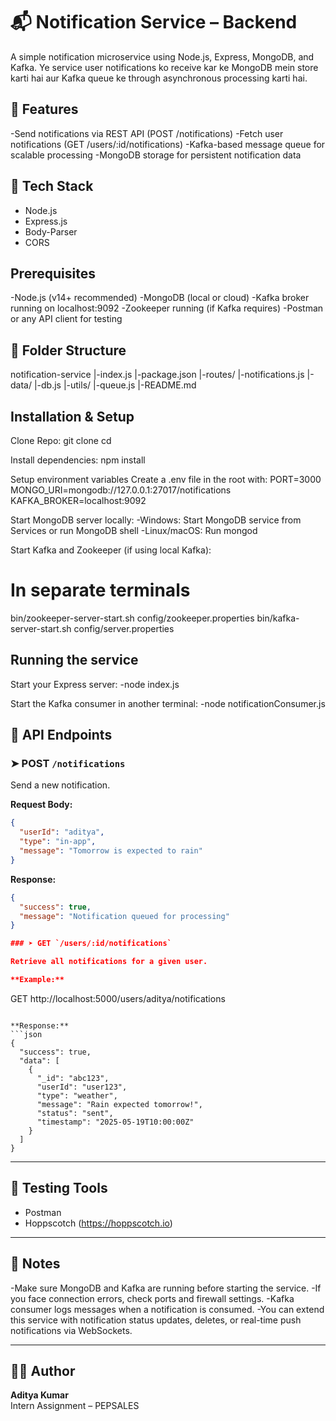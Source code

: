 # 📬 Notification Service – Backend 

A simple notification microservice using Node.js, Express, MongoDB, and Kafka.
Ye service user notifications ko receive kar ke MongoDB mein store karti hai aur Kafka queue ke through asynchronous processing karti hai.


## 🚀 Features

-Send notifications via REST API (POST /notifications)
-Fetch user notifications (GET /users/:id/notifications)
-Kafka-based message queue for scalable processing
-MongoDB storage for persistent notification data

## 🧱 Tech Stack

- Node.js
- Express.js
- Body-Parser
- CORS

## Prerequisites

-Node.js (v14+ recommended)
-MongoDB (local or cloud)
-Kafka broker running on localhost:9092
-Zookeeper running (if Kafka requires)
-Postman or any API client for testing


## 📁 Folder Structure

notification-service
 |-index.js
 |-package.json 
 |-routes/
     |-notifications.js
 |-data/
     |-db.js
     |-utils/
         |-queue.js
 |-README.md


## Installation & Setup
Clone Repo:
git clone <repo-url>
cd <repo-folder>

Install dependencies:
npm install

Setup environment variables
Create a .env file in the root with:
PORT=3000
MONGO_URI=mongodb://127.0.0.1:27017/notifications
KAFKA_BROKER=localhost:9092

Start MongoDB server locally:
 -Windows: Start MongoDB service from Services or run MongoDB shell
 -Linux/macOS: Run mongod

Start Kafka and Zookeeper (if using local Kafka):
 # In separate terminals
 bin/zookeeper-server-start.sh config/zookeeper.properties
 bin/kafka-server-start.sh config/server.properties

## Running the service

Start your Express server:
 -node index.js
 
Start the Kafka consumer in another terminal:
 -node notificationConsumer.js



## 🔀 API Endpoints

### ➤ POST `/notifications`

Send a new notification.

**Request Body:**
```json
{
  "userId": "aditya",
  "type": "in-app",
  "message": "Tomorrow is expected to rain"
}
```

**Response:**
```json
{
  "success": true,
  "message": "Notification queued for processing"
}

### ➤ GET `/users/:id/notifications`

Retrieve all notifications for a given user.

**Example:**
```
GET http://localhost:5000/users/aditya/notifications
```

**Response:**
```json
{
  "success": true,
  "data": [
    {
      "_id": "abc123",
      "userId": "user123",
      "type": "weather",
      "message": "Rain expected tomorrow!",
      "status": "sent",
      "timestamp": "2025-05-19T10:00:00Z"
    }
  ]
}

```

---

## 🧪 Testing Tools

- Postman
- Hoppscotch (https://hoppscotch.io)

---

## 📌 Notes

-Make sure MongoDB and Kafka are running before starting the service.
-If you face connection errors, check ports and firewall settings.
-Kafka consumer logs messages when a notification is consumed.
-You can extend this service with notification status updates, deletes, or real-time push notifications via WebSockets.

---

## 🙋‍♂️ Author

**Aditya Kumar**  
Intern Assignment – PEPSALES
